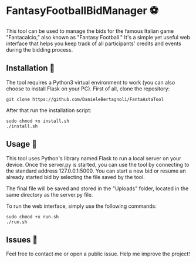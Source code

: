 # FantasyFootballBidManager ⚽
This tool can be used to manage the bids for the famous Italian game "Fantacalcio," also known as "Fantasy Football." It's a simple yet useful web interface that helps you keep track of all participants' credits and events during the bidding process.

## Installation 🚀
The tool requires a Python3 virtual environment to work (you can also choose to install Flask on your PC). First of all, clone the repository:

```
git clone https://github.com/DanieleBertagnoli/FantaAstaTool
```

After that run the installation script:

```
sudo chmod +x install.sh
./install.sh
```

## Usage 👾
This tool uses Python's library named Flask to run a local server on your device. Once the server.py is started, you can use the tool by connecting to the standard address 127.0.0.1:5000. You can start a new bid or resume an already started bid by selecting the file saved by the tool.

The final file will be saved and stored in the "Uploads" folder, located in the same directory as the server.py file.

To run the web interface, simply use the following commands:



```
sudo chmod +x run.sh
./run.sh
```

## Issues 🚨
Feel free to contact me or open a public issue. Help me improve the project!
